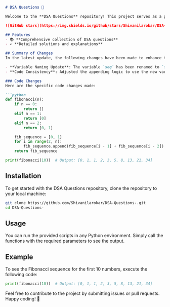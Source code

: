 ```markdown
# DSA Questions 🚀

Welcome to the **DSA Questions** repository! This project serves as a platform for developers and learners to practice and enhance their skills in Data Structures and Algorithms (DSA). This repository is designed to help you improve your understanding of various data structures and algorithms through a collection of questions and solutions.

![GitHub stars](https://img.shields.io/github/stars/Shivanilarokar/DSA-Questions-?style=social) ![Forks](https://img.shields.io/github/forks/Shivanilarokar/DSA-Questions-?style=social)

## Features
- 📚 **Comprehensive collection of DSA questions**
- ✍️ **Detailed solutions and explanations**

## Summary of Changes
In the latest update, the following changes have been made to enhance the clarity and functionality of the code:

- **Variable Naming Update**: The variable `seq` has been renamed to `fib_sequence` for better readability in the Fibonacci function.
- **Code Consistency**: Adjusted the appending logic to use the new variable name, improving clarity and maintainability.

### Code Changes
Here are the specific code changes made:

```python
def fibonacci(n):
    if n == 0:
        return []
    elif n == 1:
        return [0]
    elif n == 2:
        return [0, 1]

    fib_sequence = [0, 1]
    for i in range(2, n):
        fib_sequence.append(fib_sequence[i - 1] + fib_sequence[i - 2])
    return fib_sequence

print(fibonacci(10))  # Output: [0, 1, 1, 2, 3, 5, 8, 13, 21, 34]
```

## Installation
To get started with the DSA Questions repository, clone the repository to your local machine:

```bash
git clone https://github.com/Shivanilarokar/DSA-Questions-.git
cd DSA-Questions-
```

## Usage
You can run the provided scripts in any Python environment. Simply call the functions with the required parameters to see the output.

## Example
To see the Fibonacci sequence for the first 10 numbers, execute the following code:

```python
print(fibonacci(10))  # Output: [0, 1, 1, 2, 3, 5, 8, 13, 21, 34]
```

Feel free to contribute to the project by submitting issues or pull requests. Happy coding! 🎉
```